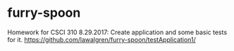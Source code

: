 # furry-spoon
Homework for CSCI 310
8.29.2017: Create application and some basic tests for it. https://github.com/lawalgren/furry-spoon/testApplication1/
